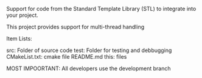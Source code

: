 
Support for code from the Standard Template Library (STL) to integrate into your project.

This project provides support for multi-thread handling

Item Lists:

src: Folder of source code
test: Folder for testing and debbugging
CMakeList.txt: cmake file
README.md this: files


MOST IMPOORTANT:
All developers use the development branch
